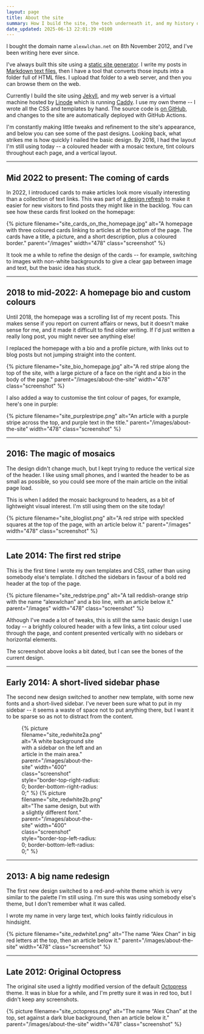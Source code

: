 ```yaml
---
layout: page
title: About the site
summary: How I build the site, the tech underneath it, and my history of questionable design decisions.
date_updated: 2025-06-13 22:01:39 +0100
---
```

I bought the domain name `alexwlchan.net` on 8th November 2012, and I've been writing here ever since.

I've always built this site using a [static site generator][ssgs].
I write my posts in [Markdown text files][markdown], then I have a tool that converts those inputs into a folder full of HTML files.
I upload that folder to a web server, and then you can browse them on the web.

Currently I build the site using [Jekyll][jekyll], and my web server is a virtual machine hosted by [Linode][linode] which is running [Caddy][caddy].
I use my own theme -- I wrote all the CSS and templates by hand.
The source code is [on GitHub][github], and changes to the site are automatically deployed with GitHub Actions.

I'm constantly making little tweaks and refinement to the site's appearance, and below you can see some of the past designs.
Looking back, what strikes me is how quickly I nailed the basic design.
By 2016, I had the layout I'm still using today -- a coloured header with a mosaic texture, tint colours throughout each page, and a vertical layout.

[ssgs]: https://en.wikipedia.org/wiki/Static_site_generator
[markdown]: https://daringfireball.net/projects/markdown/
[jekyll]: https://jekyllrb.com/
[caddy]: https://caddyserver.com
[linode]: https://www.linode.com/lp/refer/?r=ba2e6ce21e0c63952a7c74967ea0b96617bd44a3
[github]: https://github.com/alexwlchan/alexwlchan.net/

---

## Mid 2022 to present: The coming of cards

In 2022, I introduced cards to make articles look more visually interesting than a collection of text links.
This was part of [a design refresh](/2022/new-archive/) to make it easier for new visitors to find posts they might like in the backlog.
You can see how these cards first looked on the homepage:

{%
  picture
  filename="site_cards_on_the_homepage.jpg"
  alt="A homepage with three coloured cards linking to articles at the bottom of the page. The cards have a title, a picture, and a short description, plus a coloured border."
  parent="/images"
  width="478"
  class="screenshot"
%}

It took me a while to refine the design of the cards -- for example, switching to images with non-white backgrounds to give a clear gap between image and text, but the basic idea has stuck.

---

## 2018 to mid-2022: A homepage bio and custom colours

Until 2018, the homepage was a scrolling list of my recent posts.
This makes sense if you report on current affairs or news, but it doesn't make sense for me, and it made it difficult to find older writing.
If I'd just written a really long post, you might never see anything else!

I replaced the homepage with a bio and a profile picture, with links out to blog posts but not jumping straight into the content.

{%
  picture
  filename="site_bio_homepage.jpg"
  alt="A red stripe along the top of the site, with a large picture of a face on the right and a bio in the body of the page."
  parent="/images/about-the-site"
  width="478"
  class="screenshot"
%}

I also added a way to customise the tint colour of pages, for example, here's one in purple:

{%
  picture
  filename="site_purplestripe.png"
  alt="An article with a purple stripe across the top, and purple text in the title."
  parent="/images/about-the-site"
  width="478"
  class="screenshot"
%}

---

## 2016: The magic of mosaics

The design didn't change much, but I kept trying to reduce the vertical size of the header.
I like using small phones, and I wanted the header to be as small as possible, so you could see more of the main article on the initial page load.

This is when I added the mosaic background to headers, as a bit of lightweight visual interest.
I'm still using them on the site today!

{%
  picture
  filename="site_bloglist.png"
  alt="A red stripe with speckled squares at the top of the page, with an article below it."
  parent="/images"
  width="478"
  class="screenshot"
%}

---

## Late 2014: The first red stripe

This is the first time I wrote my own templates and CSS, rather than using somebody else's template.
I ditched the sidebars in favour of a bold red header at the top of the page.

{%
  picture
  filename="site_redstripe.png"
  alt="A tall reddish-orange strip with the name “alexwlchan” and a bio line, with an article below it."
  parent="/images"
  width="478"
  class="screenshot"
%}

Although I've made a lot of tweaks, this is still the same basic design I use today -- a brightly coloured header with a few links, a tint colour used through the page, and content presented vertically with no sidebars or horizontal elements.

The screenshot above looks a bit dated, but I can see the bones of the current design.

---

## Early 2014: A short-lived sidebar phase

The second new design switched to another new template, with some new fonts and a short-lived sidebar.
I've never been sure what to put in my sidebar -- it seems a waste of space not to put anything there, but I want it to be sparse so as not to distract from the content.

<figure style="display: grid; grid-template-columns: repeat(2, 1fr); grid-gap: 10px;">
  {%
    picture
    filename="site_redwhite2a.png"
    alt="A white background site with a sidebar on the left and an article in the main area."
    parent="/images/about-the-site"
    width="400"
    class="screenshot"
    style="border-top-right-radius: 0; border-bottom-right-radius: 0;"
  %}
  {%
    picture
    filename="site_redwhite2b.png"
    alt="The same design, but with a slightly different font."
    parent="/images/about-the-site"
    width="400"
    class="screenshot"
    style="border-top-left-radius: 0; border-bottom-left-radius: 0;"
  %}
</figure>

---

## 2013: A big name redesign

The first new design switched to a red-and-white theme which is very similar to the palette I'm still using.
I'm sure this was using somebody else's theme, but I don't remember what it was called.

I wrote my name in very large text, which looks faintly ridiculous in hindsight.

{%
  picture
  filename="site_redwhite1.png"
  alt="The name “Alex Chan” in big red letters at the top, then an article below it."
  parent="/images/about-the-site"
  width="478"
  class="screenshot"
%}

---

## Late 2012: Original Octopress

The original site used a lightly modified version of the default [Octopress](https://octopress.org) theme.
It was in blue for a while, and I'm pretty sure it was in red too, but I didn't keep any screenshots.

{%
  picture
  filename="site_octopress.png"
  alt="The name “Alex Chan” at the top, set against a dark blue background, then an article below it."
  parent="/images/about-the-site"
  width="478"
  class="screenshot"
%}

[heroku]: https://www.heroku.com/
[ghp]: https://pages.github.com/
